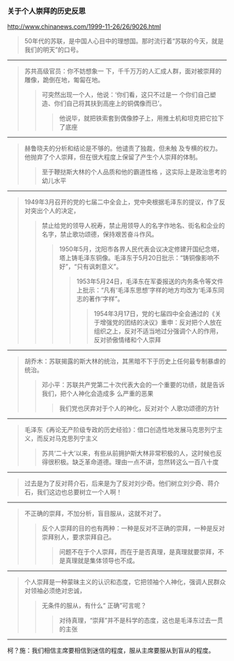### 关于个人崇拜的历史反思
http://www.chinanews.com/1999-11-26/26/9026.html
>50年代的苏联，是中国人心目中的理想国。那时流行着“苏联的今天，就是我们的明天”的口号。
---
>苏共高级官员：你不妨想象一 下，千千万万的人汇成人群，面对被崇拜的雕像，跪倒在地，匍匐在地。
>>可突然出现一个人，他说：‘你们看，这只不过是一 个你们自己塑造、你们自己将其扶到高座上的铜偶像而已’。
>>>他说毕，就把铁索套到偶像脖子上，用推土机和坦克把它拉下了底座
---
>赫鲁晓夫的分析和结论是不够的。他谴责了独裁，但未触 及专横的权力。他抛弃了个人崇拜，但在很大程度上保留了产生个人崇拜的体制。
>>至于鞭挞斯大林的个人品质和他的霸道性格 ，这实际上是政治思考的幼儿水平
---
>1949年3月召开的党的七届二中全会上，党中央根据毛泽东的提议，作了反对突出个人的决定，
>>禁止给党的领导人祝寿，禁止用领导人的名字作地名、街名和企业的名字，禁止歌功颂德，保持艰苦奋斗作风。
>>>1950年5月，沈阳市各界人民代表会议决定修建开国纪念塔，塔上铸毛泽东铜像。毛泽东于5月20日批示：“铸铜像影响不好”，“只有讽刺意义”。
>>>>1953年5月24日，毛泽东在军委报送的内务条令等文件上批示：“凡有‘毛泽东思想’字样的地方均改为‘毛泽东同志的著作’字样”。
>>>>>1954年3月17日，党的七届四中全会通过的《关于增强党的团结的决议》重申：反对把个人放在组织之上，反对不适当地过分强调个人的作用，反对骄傲情绪和个人崇拜
---
>胡乔木：苏联揭露的斯大林的统治，其黑暗不下于历史上任何最专制暴虐的统治。
>>邓小平：苏联共产党第二十次代表大会的一个重要的功绩，就是告诉我们，把个人神化会造成多 么严重的恶果
>>>我们党也厌弃对于个人的神化，反对对个 人歌功颂德的方针
---
>毛泽东《再论无产阶级专政的历史经验》：借口创造性地发展马克思列宁主义，而反对马克思列宁主义
>>苏共‘二十大’以来，有些从前拥护斯大林非常积极的人，这时候也反得很积极。缺乏革命道德。理由一点不讲，忽然转这么一百八十度
---
>过去是为了反对蒋介石，后来是为了反对刘少奇。他们树立刘少奇、蒋介石，我们这边也总要树立一个人啊！
---
>不正确的崇拜，不加分析，盲目服从，这就不对了。
>>反个人崇拜的目的也有两种：一种是反对不正确的崇拜，一种是反对崇拜别人，要求崇拜自己。
>>>问题不在于个人崇拜，而在于是否真理，是真理就要崇拜，不是真理就是集体领导也不成。
---
>个人崇拜是一种蒙昧主义的认识和态度，它把领袖个人神化，强调人民群众对领袖必须绝对忠诚，
>>无条件的服从，有什么“ 正确”可言呢？
>>>对待真理，“崇拜”并不是科学的态度，这也是毛泽东过去一贯的主张
---
柯？施：我们相信主席要相信到迷信的程度，服从主席要服从到盲从的程度。